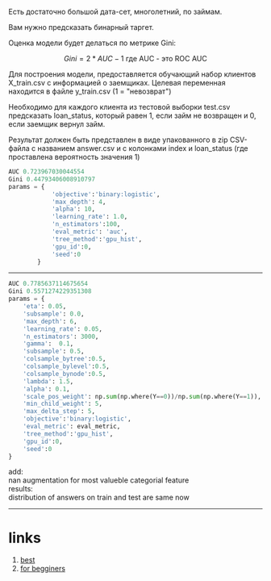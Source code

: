 Есть достаточно большой дата-сет, многолетний, по займам. 

Вам нужно предсказать бинарный таргет.

 

Оценка модели будет делаться по метрике Gini:

$$
Gini = 2 * AUC - 1 \text{ где AUC - это ROC AUC}
$$

Для построения модели, предоставляется обучающий набор клиентов X_train.csv с информацией о заемщиках. Целевая переменная находится в файле y_train.csv (1 = "невозврат")

Необходимо для каждого клиента из тестовой выборки test.csv предсказать loan_status, который равен 1, если займ не возвращен и 0, если заемщик вернул займ.

Результат должен быть представлен в виде упакованного в zip CSV-файла с названием answer.csv и с колонками index и loan_status (где проставлена вероятность значения 1)

```python 
AUC 0.723967030044554
Gini 0.44793406008910797
params = {
            'objective':'binary:logistic',
            'max_depth': 4,
            'alpha': 10,
            'learning_rate': 1.0,
            'n_estimators':100,
            'eval_metric': 'auc',
            'tree_method':'gpu_hist',
            'gpu_id':0,
            'seed':0
        }    
```
___

```python
AUC 0.7785637114675654
Gini 0.5571274229351308
params = {
    'eta': 0.05,
    'subsample': 0.0,
    'max_depth': 6,
    'learning_rate': 0.05,
    'n_estimators': 3000,
    'gamma':  0.1,
    'subsample': 0.5,
    'colsample_bytree':0.5, 
    'colsample_bylevel':0.5, 
    'colsample_bynode':0.5,
    'lambda': 1.5,
    'alpha': 0.1,
    'scale_pos_weight': np.sum(np.where(Y==0))/np.sum(np.where(Y==1)),
    'min_child_weight': 5,
    'max_delta_step': 5,
    'objective':'binary:logistic',
    'eval_metric': eval_metric, 
    'tree_method':'gpu_hist',
    'gpu_id':0,
    'seed':0
}    
```
add:  
nan augmentation for most valueble categorial feature  
results:  
distribution of answers on train and test are same now
___




# links  
1. [best](https://www.youtube.com/watch?v=NVKDSNM702k)
2. [for begginers](https://www.youtube.com/live/xfKui8OR2dc?feature=share)